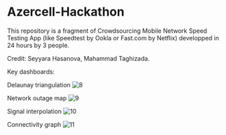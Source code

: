 # Azercell-Hackathon

This repository is a fragment of Crowdsourcing Mobile Network Speed Testing App (like Speedtest by Ookla or Fast.com by Netflix) developped in 24 hours by 3 people.

Credit: Seyyara Hasanova, Mahammad Taghizada.

Key dashboards:

Delaunay triangulation
![8](https://github.com/user-attachments/assets/e84f8255-811e-4980-aacd-2624b26b42e0)

Network outage map
![9](https://github.com/user-attachments/assets/b52ad223-837f-453b-9fb6-6a8c3ce09051)

Signal interpolation
![10](https://github.com/user-attachments/assets/634eef5c-69f5-413c-9a2a-a0dbf80ee1d6)

Connectivity graph
![11](https://github.com/user-attachments/assets/efadff43-d5a8-4666-a2e6-777de4fa7b17)
